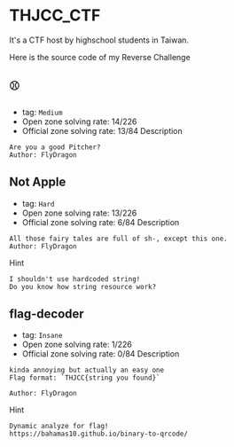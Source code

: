 # THJCC_CTF

It's a CTF host by highschool students in Taiwan.

Here is the source code of my Reverse Challenge

## ⚾
- tag: `Medium`
- Open zone solving rate: 14/226
- Official zone solving rate: 13/84
Description  
```
Are you a good Pitcher?  
Author: FlyDragon
```

## Not Apple
- tag: `Hard`
- Open zone solving rate: 13/226
- Official zone solving rate: 6/84
Description  
```
All those fairy tales are full of sh-, except this one.
Author: FlyDragon
```
Hint
```
I shouldn't use hardcoded string!
Do you know how string resource work?
```

## flag-decoder
- tag: `Insane`
- Open zone solving rate: 1/226
- Official zone solving rate: 0/84
Description
```
kinda annoying but actually an easy one
Flag format: `THJCC{string you found}`

Author: FlyDragon
```
Hint
```
Dynamic analyze for flag!
https://bahamas10.github.io/binary-to-qrcode/
```